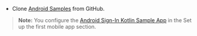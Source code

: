 * Clone [Android Samples](https://github.com/okta/samples-android) from GitHub.

> **Note:** You configure the [Android Sign-In Kotlin Sample App](https://github.com/okta/samples-android/tree/master/sign-in-kotlin) in the <GuideLink link="../setup-first-mobile-app">Set up the first mobile app</GuideLink> section.